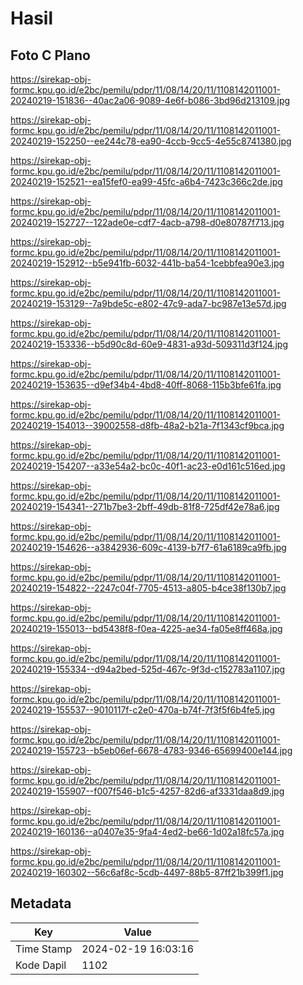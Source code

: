 # Hasil

## Foto C Plano

https://sirekap-obj-formc.kpu.go.id/e2bc/pemilu/pdpr/11/08/14/20/11/1108142011001-20240219-151836--40ac2a06-9089-4e6f-b086-3bd96d213109.jpg

https://sirekap-obj-formc.kpu.go.id/e2bc/pemilu/pdpr/11/08/14/20/11/1108142011001-20240219-152250--ee244c78-ea90-4ccb-9cc5-4e55c8741380.jpg

https://sirekap-obj-formc.kpu.go.id/e2bc/pemilu/pdpr/11/08/14/20/11/1108142011001-20240219-152521--ea15fef0-ea99-45fc-a6b4-7423c366c2de.jpg

https://sirekap-obj-formc.kpu.go.id/e2bc/pemilu/pdpr/11/08/14/20/11/1108142011001-20240219-152727--122ade0e-cdf7-4acb-a798-d0e80787f713.jpg

https://sirekap-obj-formc.kpu.go.id/e2bc/pemilu/pdpr/11/08/14/20/11/1108142011001-20240219-152912--b5e941fb-6032-441b-ba54-1cebbfea90e3.jpg

https://sirekap-obj-formc.kpu.go.id/e2bc/pemilu/pdpr/11/08/14/20/11/1108142011001-20240219-153129--7a9bde5c-e802-47c9-ada7-bc987e13e57d.jpg

https://sirekap-obj-formc.kpu.go.id/e2bc/pemilu/pdpr/11/08/14/20/11/1108142011001-20240219-153336--b5d90c8d-60e9-4831-a93d-509311d3f124.jpg

https://sirekap-obj-formc.kpu.go.id/e2bc/pemilu/pdpr/11/08/14/20/11/1108142011001-20240219-153635--d9ef34b4-4bd8-40ff-8068-115b3bfe61fa.jpg

https://sirekap-obj-formc.kpu.go.id/e2bc/pemilu/pdpr/11/08/14/20/11/1108142011001-20240219-154013--39002558-d8fb-48a2-b21a-7f1343cf9bca.jpg

https://sirekap-obj-formc.kpu.go.id/e2bc/pemilu/pdpr/11/08/14/20/11/1108142011001-20240219-154207--a33e54a2-bc0c-40f1-ac23-e0d161c516ed.jpg

https://sirekap-obj-formc.kpu.go.id/e2bc/pemilu/pdpr/11/08/14/20/11/1108142011001-20240219-154341--271b7be3-2bff-49db-81f8-725df42e78a6.jpg

https://sirekap-obj-formc.kpu.go.id/e2bc/pemilu/pdpr/11/08/14/20/11/1108142011001-20240219-154626--a3842936-609c-4139-b7f7-61a6189ca9fb.jpg

https://sirekap-obj-formc.kpu.go.id/e2bc/pemilu/pdpr/11/08/14/20/11/1108142011001-20240219-154822--2247c04f-7705-4513-a805-b4ce38f130b7.jpg

https://sirekap-obj-formc.kpu.go.id/e2bc/pemilu/pdpr/11/08/14/20/11/1108142011001-20240219-155013--bd5438f8-f0ea-4225-ae34-fa05e8ff468a.jpg

https://sirekap-obj-formc.kpu.go.id/e2bc/pemilu/pdpr/11/08/14/20/11/1108142011001-20240219-155334--d94a2bed-525d-467c-9f3d-c152783a1107.jpg

https://sirekap-obj-formc.kpu.go.id/e2bc/pemilu/pdpr/11/08/14/20/11/1108142011001-20240219-155537--9010117f-c2e0-470a-b74f-7f3f5f6b4fe5.jpg

https://sirekap-obj-formc.kpu.go.id/e2bc/pemilu/pdpr/11/08/14/20/11/1108142011001-20240219-155723--b5eb06ef-6678-4783-9346-65699400e144.jpg

https://sirekap-obj-formc.kpu.go.id/e2bc/pemilu/pdpr/11/08/14/20/11/1108142011001-20240219-155907--f007f546-b1c5-4257-82d6-af3331daa8d9.jpg

https://sirekap-obj-formc.kpu.go.id/e2bc/pemilu/pdpr/11/08/14/20/11/1108142011001-20240219-160136--a0407e35-9fa4-4ed2-be66-1d02a18fc57a.jpg

https://sirekap-obj-formc.kpu.go.id/e2bc/pemilu/pdpr/11/08/14/20/11/1108142011001-20240219-160302--56c6af8c-5cdb-4497-88b5-87ff21b399f1.jpg


## Metadata

| Key        | Value               |
| ---------- | ------------------- |
| Time Stamp | 2024-02-19 16:03:16 |
| Kode Dapil | 1102                |




